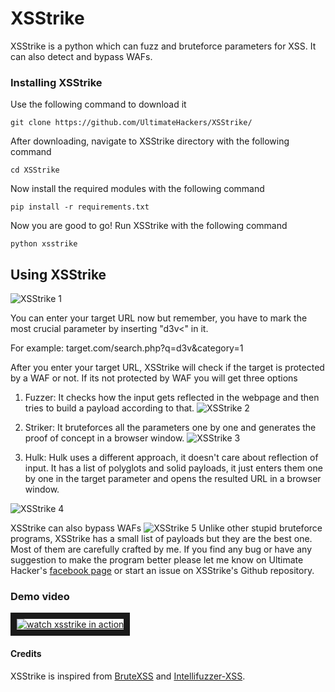 # XSStrike
XSStrike is a python which can fuzz and bruteforce parameters for XSS. It can also detect and bypass WAFs.
### Installing XSStrike
Use the following command to download it
```
git clone https://github.com/UltimateHackers/XSStrike/
```
After downloading, navigate to XSStrike directory with the following command
```
cd XSStrike
```
Now install the required modules with the following command
```
pip install -r requirements.txt
```
Now you are good to go! Run XSStrike with the following command
```
python xsstrike
```
## Using XSStrike

![XSStrike 1]( http://teamultimate.in/wp-content/uploads/2017/06/Screenshot-from-2017-06-26-15-12-19.png "Screenshot")

You can enter your target URL now but remember, you have to mark the most crucial parameter by inserting "d3v<" in it.

For example: target.com/search.php?q=d3v&category=1

After you enter your target URL, XSStrike will check if the target is protected by a WAF or not.
If its not protected by WAF you will get three options

1. Fuzzer: It checks how the input gets reflected in the webpage and then tries to build a payload according to that.
![XSStrike 2]( http://teamultimate.in/wp-content/uploads/2017/06/Screenshot-from-2017-06-26-15-14-29.png "Screenshot 2")

2. Striker: It bruteforces all the parameters one by one and generates the proof of concept in a browser window.
![XSStrike 3]( http://teamultimate.in/wp-content/uploads/2017/06/Screenshot-from-2017-06-26-15-15-24.png "Screenshot 3")

3. Hulk: Hulk uses a different approach, it doesn't care about reflection of input. It has a list of polyglots and solid payloads, it just enters them one by one in the target parameter and opens the resulted URL in a browser window.

![XSStrike 4]( http://teamultimate.in/wp-content/uploads/2017/06/Screenshot-from-2017-06-26-15-16-36.png "Screenshot 4")

XSStrike can also bypass WAFs
![XSStrike 5]( http://teamultimate.in/wp-content/uploads/2017/06/Screenshot-from-2017-06-26-15-17-29.png "Screenshot 5")
Unlike other stupid bruteforce programs, XSStrike has a small list of payloads but they are the best one. Most of them are carefully crafted by me.
If you find any bug or have any suggestion to make the program better please let me know on Ultimate Hacker's [facebook page](https://www.facebook.com/weareultimates) or start an issue on XSStrike's Github repository.
### Demo video
<a href="https://youtu.be/8R_5EjIeFe4" target="_blank"><img src="http://teamultimate.in/wp-content/uploads/2017/06/Screenshot-from-2017-06-29-16-59-48.png" 
alt="watch xsstrike in action" border="10" /></a>

#### Credits
XSStrike is inspired from [BruteXSS](https://github.com/shawarkhanethicalhacker/BruteXSS) and [Intellifuzzer-XSS](https://github.com/matthewdfuller/intellifuzz-xss).
